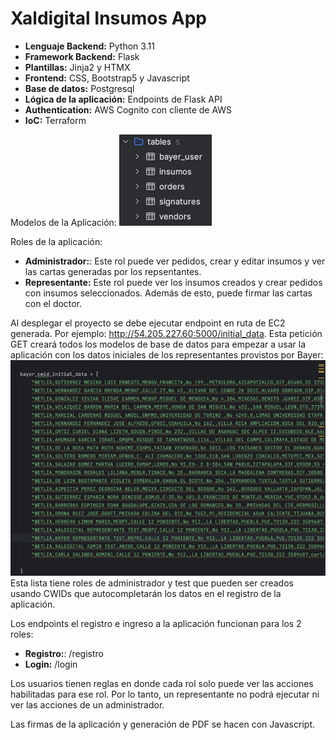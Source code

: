 # Xaldigital Insumos App

* **Lenguaje Backend:** Python 3.11
* **Framework Backend:** Flask
* **Plantillas:** Jinja2 y HTMX
* **Frontend:** CSS, Bootstrap5 y Javascript
* **Base de datos:** Postgresql
* **Lógica de la aplicación:** Endpoints de Flask API
* **Authentication:** AWS Cognito con cliente de AWS
* **IoC:** Terraform

Modelos de la Aplicación:
![img.png](img.png)

Roles de la aplicación:
* **Administrador:**: Este rol puede ver pedidos, crear y editar insumos y ver las cartas generadas por los repsentantes.
* **Representante:** Este rol puede ver los insumos creados y crear pedidos con insumos seleccionados. Además de esto, puede firmar las cartas con el doctor.

Al desplegar el proyecto se debe ejecutar endpoint en ruta de EC2 generada. Por ejemplo: http://54.205.227.60:5000/initial_data.
Esta petición GET creará todos los modelos de base de datos para empezar a usar la aplicación con los datos iniciales de los representantes provistos por Bayer:
![img_1.png](img_1.png)
Esta lista tiene roles de administrador y test que pueden ser creados usando CWIDs que autocompletarán los datos en el registro de la aplicación.

Los endpoints el registro e ingreso a la aplicación funcionan para los 2 roles:
* **Registro:**: /registro
* **Login:** /login

Los usuarios tienen reglas en donde cada rol solo puede ver las acciones habilitadas para ese rol. Por lo tanto, un representante no podrá ejecutar ni ver las acciones de un administrador.

Las firmas de la aplicación y generación de PDF se hacen con Javascript.

